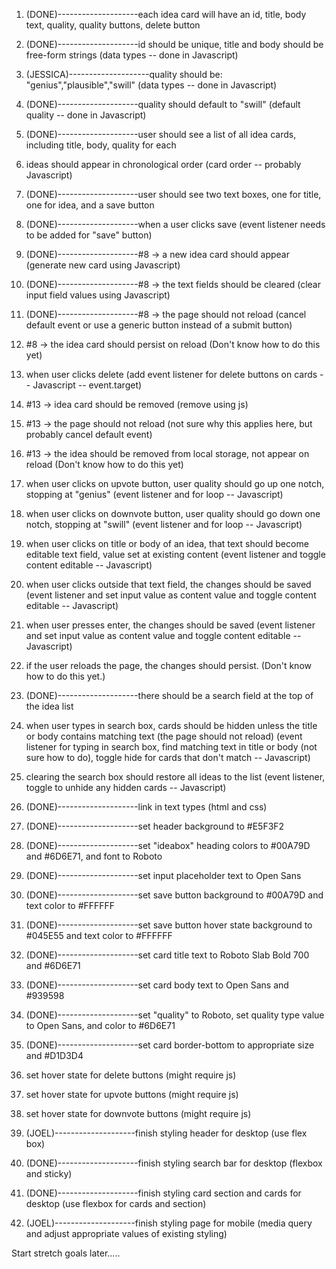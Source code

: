 1. (DONE)--------------------each idea card will have an id, title, body text, quality, quality buttons, delete button

2. (DONE)--------------------id should be unique, title and body should be free-form strings (data types -- done in Javascript)

3. (JESSICA)--------------------quality should be: "genius","plausible","swill" (data types -- done in Javascript)

4. (DONE)--------------------quality should default to "swill" (default quality -- done in Javascript)

5. (DONE)--------------------user should see a list of all idea cards, including title, body, quality for each

6. ideas should appear in chronological order (card order -- probably Javascript)

7. (DONE)--------------------user should see two text boxes, one for title, one for idea, and a save button

8. (DONE)--------------------when a user clicks save (event listener needs to be added for "save" button)

9. (DONE)--------------------#8 -> a new idea card should appear (generate new card using Javascript)

10. (DONE)--------------------#8 -> the text fields should be cleared (clear input field values using Javascript)

11. (DONE)--------------------#8 -> the page should not reload (cancel default event or use a generic button instead of a submit button)

12. #8 -> the idea card should persist on reload (Don't know how to do this yet)

13. when user clicks delete (add event listener for delete buttons on cards -- Javascript -- event.target)

14. #13 -> idea card should be removed (remove using js)

15. #13 -> the page should not reload (not sure why this applies here, but probably cancel default event)

16. #13 -> the idea should be removed from local storage, not appear on reload (Don't know how to do this yet)

17. when user clicks on upvote button, user quality should go up one notch, stopping at "genius" (event listener and for loop -- Javascript)

18. when user clicks on downvote button, user quality should go down one notch, stopping at "swill" (event listener and for loop -- Javascript)

19. when user clicks on title or body of an idea, that text should become editable text field, value set at existing content (event listener and toggle content editable -- Javascript)

20. when user clicks outside that text field, the changes should be saved (event listener and set input value as content value and toggle content editable -- Javascript)

21. when user presses enter, the changes should be saved (event listener and set input value as content value and toggle content editable -- Javascript)

22. if the user reloads the page, the changes should persist. (Don't know how to do this yet.)

23. (DONE)--------------------there should be a search field at the top of the idea list

24. when user types in search box, cards should be hidden unless the title or body contains matching text (the page should not reload) (event listener for typing in search box, find matching text in title or body (not sure how to do), toggle hide for cards that don't match -- Javascript)

25. clearing the search box should restore all ideas to the list (event listener, toggle to unhide any hidden cards -- Javascript)

26. (DONE)--------------------link in text types (html and css)

27. (DONE)--------------------set header background to #E5F3F2

28. (DONE)--------------------set "ideabox" heading colors to #00A79D and #6D6E71, and font to Roboto

29. (DONE)--------------------set input placeholder text to Open Sans

30. (DONE)--------------------set save button background to #00A79D and text color to #FFFFFF

31. (DONE)--------------------set save button hover state background to #045E55 and text color to #FFFFFF

32. (DONE)--------------------set card title text to Roboto Slab Bold 700 and #6D6E71

33. (DONE)--------------------set card body text to Open Sans and #939598

34. (DONE)--------------------set "quality" to Roboto, set quality type value to Open Sans, and color to #6D6E71

35. (DONE)--------------------set card border-bottom to appropriate size and #D1D3D4

36. set hover state for delete buttons (might require js)

37. set hover state for upvote buttons (might require js)

38. set hover state for downvote buttons (might require js)

39. (JOEL)--------------------finish styling header for desktop (use flex box)

40. (DONE)--------------------finish styling search bar for desktop (flexbox and sticky)

41. (DONE)--------------------finish styling card section and cards for desktop (use flexbox for cards and section)

42. (JOEL)--------------------finish styling page for mobile (media query and adjust appropriate values of existing styling)

Start stretch goals later.....
